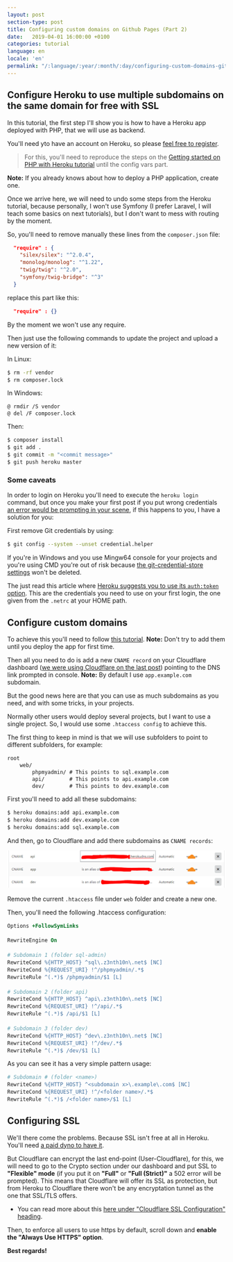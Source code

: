 ```yaml
---
layout: post
section-type: post
title: Configuring custom domains on Github Pages (Part 2)
date:   2019-04-01 16:00:00 +0100
categories: tutorial
language: en
locale: 'en'
permalink: "/:language/:year/:month/:day/configuring-custom-domains-github-pages-part-2.html"
---
```


## Configure Heroku to use multiple subdomains on the same domain for free with SSL

In this tutorial, the first step I'll show you is how to have a Heroku app deployed with PHP, that we will use as backend.

You'll need yto have an account on Heroku, so please [feel free to register](https://signup.heroku.com/login).

> For this, you'll need to reproduce the steps on the [Getting started on PHP with Heroku tutorial](https://devcenter.heroku.com/articles/getting-started-with-php) until the config vars part.

**Note:** If you already knows about how to deploy a PHP application, create one.

Once we arrive here, we will need to undo some steps from the Heroku tutorial, because personally, I won't use Symfony (I prefer Laravel, I will teach some basics on next tutorials), but I don't want to mess with routing by the moment.

So, you'll need to remove manually these lines from the `composer.json` file:

```json
  "require" : {
    "silex/silex": "^2.0.4",
    "monolog/monolog": "^1.22",
    "twig/twig": "^2.0",
    "symfony/twig-bridge": "^3"
  }
```

replace this part like this:

```json
  "require" : {}
```

By the moment we won't use any require.

Then just use the following commands to update the project and upload a new version of it:

In Linux:

```bash
$ rm -rf vendor
$ rm composer.lock
```

In Windows:

```dos
@ rmdir /S vendor
@ del /F composer.lock
```

Then:

```bash
$ composer install
$ git add .
$ git commit -m "<commit message>"
$ git push heroku master
```

### Some caveats

In order to login on Heroku you'll need to execute the `heroku login` command, but once you make your first post if you put wrong credentials [an error would be prompting in your scene](https://devcenter.heroku.com/articles/git#http-git-authentication), if this happens to you, I have a solution for you:

First remove Git credentials by using:

```bash
$ git config --system --unset credential.helper
```

If you're in Windows and you use Mingw64 console for your projects and you're using CMD you're out of risk because [the git-credential-store settings](https://git-scm.com/docs/git-credential-store) won't be deleted.

The just read this article where [Heroku suggests you to use its `auth:token` option](https://devcenter.heroku.com/articles/authentication). This are the credentials you need to use on your first login, the one given from the `.netrc` at your HOME path.

## Configure custom domains

To achieve this you'll need to follow [this tutorial](https://devcenter.heroku.com/articles/custom-domains#add-a-custom-domain-with-a-subdomain). **Note:** Don't try to add them until you deploy the app for first time.

Then all you need to do is add a new `CNAME record` on your Cloudflare dashboard ([we were using Cloudflare on the last post](/en/2019/03/31/configuring-custom-domains-github-pages-part-1)) pointing to the DNS link prompted in console. **Note:** By default I use `app.example.com` subdomain.

But the good news here are that you can use as much subdomains as you need, and with some tricks, in your projects.

Normally other users would deploy several projects, but I want to use a single project. So, I would use some `.htaccess config` to achieve this.

The first thing to keep in mind is that we will use subfolders to point to different subfolders, for example:

```
root
    web/
        phpmyadmin/ # This points to sql.example.com
        api/        # This points to api.example.com
        dev/        # This points to dev.example.com
```

First you'll need to add all these subdomains:

```bash
$ heroku domains:add api.example.com
$ heroku domains:add dev.example.com
$ heroku domains:add sql.example.com
```

And then, go to Cloudflare and add there subdomains as `CNAME records`:

![](https://github.com/uta-org/artwork/blob/master/blog/tutorials/01-heroku+free%20ssl/00.PNG?raw=true)

Remove the current `.htaccess` file under `web` folder and create a new one.

Then, you'll need the following .htaccess configuration:

```apache
Options +FollowSymLinks

RewriteEngine On

# Subdomain 1 (folder sql-admin)
RewriteCond %{HTTP_HOST} ^sql\.z3nth10n\.net$ [NC]
RewriteCond %{REQUEST_URI} !^/phpmyadmin/.*$
RewriteRule ^(.*)$ /phpmyadmin/$1 [L]

# Subdomain 2 (folder api)
RewriteCond %{HTTP_HOST} ^api\.z3nth10n\.net$ [NC]
RewriteCond %{REQUEST_URI} !^/api/.*$
RewriteRule ^(.*)$ /api/$1 [L]

# Subdomain 3 (folder dev)
RewriteCond %{HTTP_HOST} ^dev\.z3nth10n\.net$ [NC]
RewriteCond %{REQUEST_URI} !^/dev/.*$
RewriteRule ^(.*)$ /dev/$1 [L]
```

As you can see it has a very simple pattern usage:

```apache
# Subdomain # (folder <name>)
RewriteCond %{HTTP_HOST} ^<subdomain x>\.example\.com$ [NC]
RewriteCond %{REQUEST_URI} !^/<folder name>/.*$
RewriteRule ^(.*)$ /<folder name>/$1 [L]
```

## Configuring SSL

We'll there come the problems. Because SSL isn't free at all in Heroku. You'll need [a paid dyno to have it](https://devcenter.heroku.com/articles/ssl).

But Cloudflare can encrypt the last end-point (User-Cloudflare), for this, we will need to go to the Crypto section under our dashboard and put SSL to **"Flexible" mode** (if you put it on **"Full"** or **"Full (Strict)"** a 502 error will be prompted). This means that Cloudflare will offer its SSL as protection, but from Heroku to Cloudflare there won't be any encryptation tunnel as the one that SSL/TLS offers.

* You can read more about this [here under "Cloudflare SSL Configuration" heading](https://www.cloudflare.com/ssl/).

Then, to enforce all users to use https by default, scroll down and **enable the "Always Use HTTPS" option**.

**Best regards!**